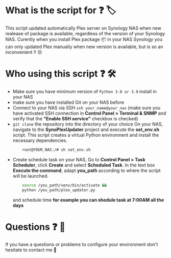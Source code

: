 # What is the script for :question: :label:
This script updated automatically Plex server on Synology NAS when new realease of package is available, regardless of the version of your Synology NAS. Curently when you install Plex package :package: in your NAS Synology you can only updated Plex manually when new version is available, but is so an inconvenient !! :persevere:

# Who using this script :question: :hammer_and_wrench:
- Make sure you have minimum version of `Python 3.8 or 3.9` install in your NAS
- make sure you have installed Git on your NAS before
- Connect to your NAS via SSH ```ssh your_name@your_nas``` (make sure you have activated SSH connection in **Control Panel > Terminal & SNMP** and verify that the **"Enable SSH service"** checkbox is checked)
- `git clone` the repository into the directory of your choice
On your NAS, navigate to the **SynoPlexUpdater** project and execute the **set_env.sh** script. This script creates a virtual Python environment and install the necessary dependencies.
    ```bash
        root@YOUR_NAS:/# sh set_env.sh
    ```
- Create schedule task on your NAS, Go to **Control Panel > Task Scheduler**, click **Create** and select **Scheduled Task**. 
    In the text box **Execute the command**, adapt **you_path** according to where the script will be launched.
    ```bash
        source /you_path/venv/bin/activate &&
        python /you_path/plex_updater.py
    ```
    and schedule time **for example you can shedule task at 7:00AM all the days**


# Questions :question: :space_invader:
If you have a questions or problems to configure your environment don't hesitate to contact me :speech_balloon:
